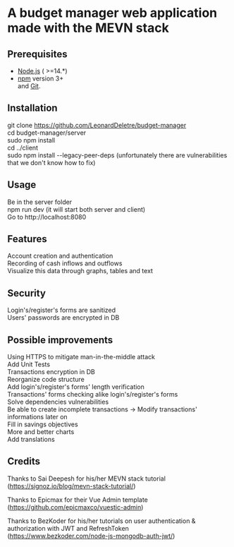 # A budget manager web application made with the MEVN stack

## Prerequisites

* [Node.js](https://nodejs.org/en/) ( >=14.*)
* [npm](https://www.npmjs.com/get-npm) version 3+  
  and [Git](https://git-scm.com).

## Installation

git clone https://github.com/LeonardDeletre/budget-manager  
cd budget-manager/server  
sudo npm install  
cd ../client  
sudo npm install --legacy-peer-deps (unfortunately there are vulnerabilities that we don't know how to fix)

## Usage

Be in the server folder  
npm run dev (it will start both server and client)  
Go to http://localhost:8080

## Features 

Account creation and authentication  
Recording of cash inflows and outflows  
Visualize this data through graphs, tables and text  

## Security

Login's/register's forms are sanitized  
Users' passwords are encrypted in DB  

## Possible improvements

Using HTTPS to mitigate man-in-the-middle attack  
Add Unit Tests  
Transactions encryption in DB  
Reorganize code structure  
Add login's/register's forms' length verification  
Transactions' forms checking alike login's/register's forms  
Solve dependencies vulnerabilities  
Be able to create incomplete transactions -> Modify transactions' informations later on  
Fill in savings objectives  
More and better charts  
Add translations  
 

## Credits

Thanks to Sai Deepesh for his/her MEVN stack tutorial (https://signoz.io/blog/mevn-stack-tutorial/)  

Thanks to Epicmax for their Vue Admin template (https://github.com/epicmaxco/vuestic-admin)  

Thanks to BezKoder for his/her tutorials on user authentication & authorization with JWT and RefreshToken (https://www.bezkoder.com/node-js-mongodb-auth-jwt/)  
